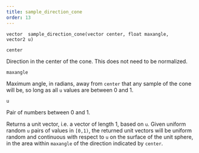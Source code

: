 ```yaml
---
title: sample_direction_cone
order: 13
---
```

`vector  sample_direction_cone(vector center, float maxangle, vector2 u)`

`center`

Direction in the center of the cone. This does not need to be normalized.

`maxangle`

Maximum angle, in radians, away from `center` that any sample of the cone
will be, so long as all `u` values are between 0 and 1.

`u`

Pair of numbers between 0 and 1.

Returns a unit vector, i.e. a vector of length 1, based on `u`.
Given uniform random `u` pairs of values in `[0,1)`, the returned unit vectors will be
uniform random and continuous with respect to `u` on the surface of the unit sphere,
in the area within `maxangle` of the direction indicated by `center`.
